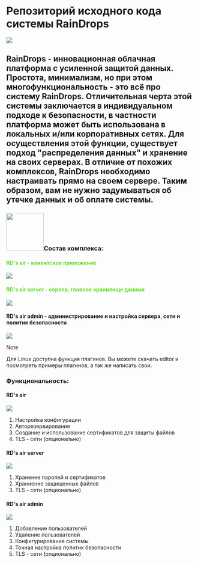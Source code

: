 <h1 allign=center> Репозиторий исходного кода системы RainDrops</h1>
<img src = "https://github.com/JuneSunAt7/netMg/assets/63651740/96a8d720-268d-4f14-a0de-2b0244550ec7" </img>
<h2>RainDrops - инновационная облачная платформа с усиленной защитой данных.
Простота, минимализм, но при этом многофункциональность - это всё про систему RainDrops.
Отличительная черта этой системы заключается в индивидуальном подходе к безопасности,
в частности платформа может быть использована в локальных и/или корпоративных сетях.
Для осуществления этой функции, существует подход "распределения данных" и хранение на своих серверах.
В отличие от похожих комплексов, RainDrops необходимо настраивать прямо на своем сервере.
Таким образом, вам не нужно задумываться об утечке данных и об оплате системы.</h2>

<h3 allign=right><img src="https://media.giphy.com/media/dEvfJaOEzxl9AUSzHP/giphy.gif" width="100px"/>Состав комплекса:</h3>
<h4 style="color:#5adc1e">RD's air - клиентское приложение</h4>
<img src ="https://github.com/JuneSunAt7/Raindrops/assets/63651740/d9cc00b4-3184-4f85-a4f3-4e4e0031806d"/>

<h4 style="color:#5adc1e">RD's air server - сервер, главное хранилище данных </h4>
<img src ="https://github.com/JuneSunAt7/Raindrops/assets/63651740/59c30536-4fe6-4866-917f-339a53d50245"/>


<h4>RD's air admin - администрирование и настройка сервера, сети и политик безопасности </h4>
<img src ="https://github.com/JuneSunAt7/Raindrops/assets/63651740/3d905877-5415-4e76-bd45-76a8b3179ff0"/>

>[!NOTE]
>Для Linux доступна функция плагинов. Вы можете скачать editor и посмотреть примеры плагинов, а так же написать свои.
<h3>Функциональность:</h3>

<h4>RD's air</h4>
<img src= "https://github.com/JuneSunAt7/netMg/assets/63651740/2fa6249d-0a0f-4d1a-a288-79e748900005"</img>

<ol>
  <li>Настройка конфигурации</li>
  <li>Авторезервирование</li>
  <li>Создание и использование сертификатов для защиты файлов</li>
  <li>TLS - сети (опционально)</li>
</ol>
<h4>RD's air server</h4>
<img src= "https://github.com/JuneSunAt7/netMg/assets/63651740/9aef9105-5c01-4552-923a-afe5943e3e07"</img>
<ol>
  <li>Хранение паролей и сертификатов</li>
  <li>Храниение защищенных файлов</li>
  <li>TLS - сети (опционально)</li>
</ol>
<h4>RD's air admin</h4>
<img src= "https://github.com/JuneSunAt7/netMg/assets/63651740/4985ccd0-2e80-4d28-8f88-4d05a27a11b4"</img>

<ol>
  <li>Добавление пользователей</li>
  <li>Удаление пользователей</li>
  <li>Конфигурирование системы</li>
  <li>Точная настройка политик безопасности</li>
  <li>TLS - сети (опционально)</li>
</ol>
